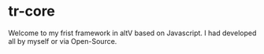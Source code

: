 # tr-core

Welcome to my frist framework in altV based on Javascript. I had developed all by myself or via Open-Source.

